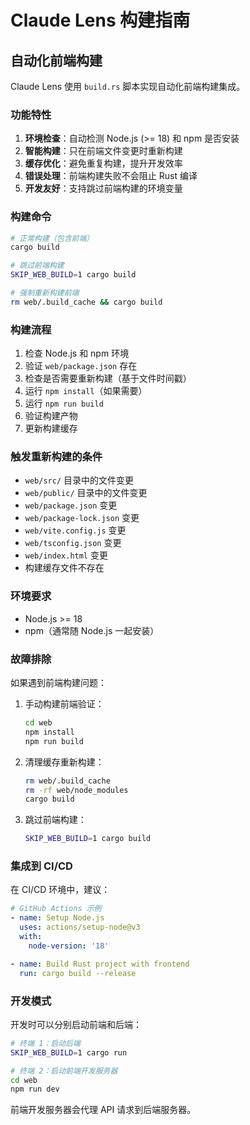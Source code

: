 # Claude Lens 构建指南

## 自动化前端构建

Claude Lens 使用 `build.rs` 脚本实现自动化前端构建集成。

### 功能特性

1. **环境检查**：自动检测 Node.js (>= 18) 和 npm 是否安装
2. **智能构建**：只在前端文件变更时重新构建
3. **缓存优化**：避免重复构建，提升开发效率
4. **错误处理**：前端构建失败不会阻止 Rust 编译
5. **开发友好**：支持跳过前端构建的环境变量

### 构建命令

```bash
# 正常构建（包含前端）
cargo build

# 跳过前端构建
SKIP_WEB_BUILD=1 cargo build

# 强制重新构建前端
rm web/.build_cache && cargo build
```

### 构建流程

1. 检查 Node.js 和 npm 环境
2. 验证 `web/package.json` 存在
3. 检查是否需要重新构建（基于文件时间戳）
4. 运行 `npm install`（如果需要）
5. 运行 `npm run build`
6. 验证构建产物
7. 更新构建缓存

### 触发重新构建的条件

- `web/src/` 目录中的文件变更
- `web/public/` 目录中的文件变更
- `web/package.json` 变更
- `web/package-lock.json` 变更
- `web/vite.config.js` 变更
- `web/tsconfig.json` 变更
- `web/index.html` 变更
- 构建缓存文件不存在

### 环境要求

- Node.js >= 18
- npm（通常随 Node.js 一起安装）

### 故障排除

如果遇到前端构建问题：

1. 手动构建前端验证：
   ```bash
   cd web
   npm install
   npm run build
   ```

2. 清理缓存重新构建：
   ```bash
   rm web/.build_cache
   rm -rf web/node_modules
   cargo build
   ```

3. 跳过前端构建：
   ```bash
   SKIP_WEB_BUILD=1 cargo build
   ```

### 集成到 CI/CD

在 CI/CD 环境中，建议：

```yaml
# GitHub Actions 示例
- name: Setup Node.js
  uses: actions/setup-node@v3
  with:
    node-version: '18'

- name: Build Rust project with frontend
  run: cargo build --release
```

### 开发模式

开发时可以分别启动前端和后端：

```bash
# 终端 1：启动后端
SKIP_WEB_BUILD=1 cargo run

# 终端 2：启动前端开发服务器
cd web
npm run dev
```

前端开发服务器会代理 API 请求到后端服务器。